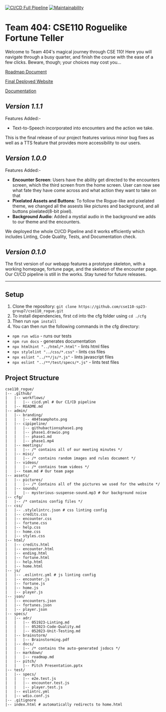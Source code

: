[![CI/CD Full Pipeline](https://github.com/cse110-sp23-group7/cse110_rogue/actions/workflows/cicd.yml/badge.svg?branch=master)](https://github.com/cse110-sp23-group7/cse110_rogue/actions/workflows/cicd.yml)
[![Maintainability](https://api.codeclimate.com/v1/badges/9ac5b25d8286395a9b45/maintainability)](https://codeclimate.com/github/cse110-sp23-group7/cse110_rogue/maintainability)

# Team 404: CSE110 Roguelike Fortune Teller 
Welcome to Team 404's magical journey through CSE 110! Here you will navigate through a busy quarter, and finish the course with the ease of a few clicks. Beware, though; your choices may cost you...

[Roadmap Document](../specs/markdown/roadmap.md)

[Final Deployed Website](https://cse110-sp23-group7.github.io/cse110_rogue/html/home.html)

[Documentation](https://cse110-sp23-group7.github.io/cse110_rogue/specs/docs/)

## **_Version 1.1.1_**
Features Added:-
- Text-to-Speech incorporated into encounters and the action we take.

This is the final release of our project features various minor bug fixes as well as a TTS feature that provides more accessibility to our users.

## **_Version 1.0.0_**
Features Added:-
- **Encounter Screen**: Users have the ability get directed to the encounters screen, which the third screen from the home screen. User can now see what fate they have come across and what action they want to take on that 
- **Pixelated Assets and Buttons**: To follow the Rogue-like and pixelated theme, we changed all the assests like pictures and background, and all buttons pixelated(8-bit pixel). 
- **Background Audio**: Added a mystial audio in the background we adds to our theme and the encounters. 

We deployed the whole CI/CD Pipeline and it works efficiently  which includes Linting, Code Quality, Tests, and Documentation check. 

## **_Version 0.1.0_**
The first version of our webapp features a prototype skeleton, with a working homepage, fortune page, and the skeleton of the encounter page. Our CI/CD pipeline is still in the works. Stay tuned for future releases.

---

## Setup
1. Clone the repository: `git clone https://github.com/cse110-sp23-group7/cse110_rogue.git`
2. To install dependencies, first cd into the cfg folder using `cd ./cfg`
3. Then run `npm install`
4. You can then run the following commands in the cfg directory:
- `npm run wdio` - runs our tests
- `npm run docs` - generates documentation
- `npx htmlhint "../html/*.html"` - lints html files
- `npx stylelint "../css/*.css"` - lints css files
- `npx eslint "../**/js/*.js"` - lints javascript files
- `npx eslint "../**/test/specs/*.js"` - lints test files

## Project Structure
```
cse110_rogue/
|-- .github/
|   |-- workflows/
|   |   |-- cicd.yml # Our CI/CD pipeline
|   |-- README.md
|-- admin/
|   |-- branding/
|   |   |-- 404teamphoto.png
|   |-- cipipeline/
|   |   |-- githubactionsphase1.png
|   |   |-- phase1.drawio.png
|   |   |-- phase1.md
|   |   |-- phase1.mp4
|   |-- meetings/
|   |   |-- /* contains all of our meeting minutes */
|   |-- misc/
|   |   |-- /* contains random images and rules document */
|   |-- videos/
|   |   |-- /* contains team videos */
|   |-- team.md # Our team page
|-- assets/
|   |-- pictures/
|   |   |-- /* Contains all of the pictures we used for the website */
|   |-- sounds/
|   |   |-- mysterious-suspense-sound.mp3 # Our background noise
|-- cfg/
|   |-- /* contains config files */
|-- css/
|   |-- .stylelintrc.json # css linting config
|   |-- credits.css
|   |-- encounter.css
|   |-- fortune.css
|   |-- help.css
|   |-- home.css
|   |-- styles.css
|-- html/
|   |-- credits.html
|   |-- encounter.html
|   |-- ending.html
|   |-- fortune.html
|   |-- help.html
|   |-- home.html
|-- js/
|   |-- .eslintrc.yml # js linting config
|   |-- encounter.js
|   |-- fortune.js
|   |-- home.js
|   |-- player.js
|-- json/
|   |-- encounters.json
|   |-- fortunes.json
|   |-- player.json
|-- specs/
|   |-- adr/
|   |   |-- 051923-Linting.md
|   |   |-- 052023-Code-Quality.md
|   |   |-- 052023-Unit-Testing.md
|   |-- brainstorm/
|   |   |-- Brainstorming.pdf
|   |-- docs/
|   |   |-- /* contains the auto-generated jsdocs */
|   |-- markdown/
|   |   |-- roadmap.md
|   |-- pitch/
|   |   |-- Pitch Presentation.pptx
|-- test/
|   |-- specs/
|   |   |-- e2e.test.js
|   |   |-- encounter.test.js
|   |   |-- player.test.js
|   |-- eslintrc.yml
|   |-- wdio.conf.js
|-- .gitignore
|-- index.html # automatically redirects to home.html
